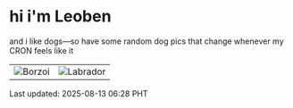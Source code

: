 # hi i'm Leoben

and i like dogs—so have some random dog pics that change whenever my CRON feels like it

|  |  |
|--------|----------|
| ![Borzoi](https://random-dog-vercel.vercel.app/api/random-borzoi?v=1755037720) | ![Labrador](https://random-dog-vercel.vercel.app/api/random-labrador?v=1755037720) |

Last updated: 2025-08-13 06:28 PHT
